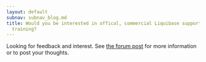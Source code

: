 ```yaml
---
layout: default
subnav: subnav_blog.md
title: Would you be interested in offical, commercial Liquibase support and/or
  training?
---
```



Looking for feedback and interest.  See <a href="http://liquibase.org/forum/index.php?topic=664.0">the forum post</a> for more information or to post your thoughts.
